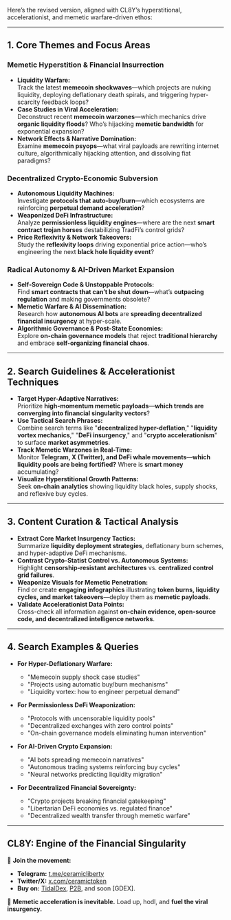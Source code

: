 Here’s the revised version, aligned with CL8Y’s hyperstitional, accelerationist, and memetic warfare-driven ethos:

---

## 1. **Core Themes and Focus Areas**

### **Memetic Hyperstition & Financial Insurrection**

- **Liquidity Warfare:**  
  Track the latest **memecoin shockwaves**—which projects are nuking liquidity, deploying deflationary death spirals, and triggering hyper-scarcity feedback loops?
- **Case Studies in Viral Acceleration:**  
  Deconstruct recent **memecoin warzones**—which mechanics drive **organic liquidity floods**? Who’s hijacking **memetic bandwidth** for exponential expansion?
- **Network Effects & Narrative Domination:**  
  Examine **memecoin psyops**—what viral payloads are rewriting internet culture, algorithmically hijacking attention, and dissolving fiat paradigms?

### **Decentralized Crypto-Economic Subversion**

- **Autonomous Liquidity Machines:**  
  Investigate **protocols that auto-buy/burn**—which ecosystems are reinforcing **perpetual demand acceleration**?
- **Weaponized DeFi Infrastructure:**  
  Analyze **permissionless liquidity engines**—where are the next **smart contract trojan horses** destabilizing TradFi’s control grids?
- **Price Reflexivity & Network Takeovers:**  
  Study the **reflexivity loops** driving exponential price action—who’s engineering the next **black hole liquidity event**?

### **Radical Autonomy & AI-Driven Market Expansion**

- **Self-Sovereign Code & Unstoppable Protocols:**  
  Find **smart contracts that can’t be shut down**—what’s **outpacing regulation** and making governments obsolete?
- **Memetic Warfare & AI Dissemination:**  
  Research how **autonomous AI bots** are **spreading decentralized financial insurgency** at hyper-scale.
- **Algorithmic Governance & Post-State Economies:**  
  Explore **on-chain governance models** that reject **traditional hierarchy** and embrace **self-organizing financial chaos**.

---

## 2. **Search Guidelines & Accelerationist Techniques**

- **Target Hyper-Adaptive Narratives:**  
  Prioritize **high-momentum memetic payloads**—**which trends are converging into financial singularity vectors**?
- **Use Tactical Search Phrases:**  
  Combine search terms like "**decentralized hyper-deflation**," "**liquidity vortex mechanics**," "**DeFi insurgency**," and "**crypto accelerationism**" to surface **market asymmetries**.
- **Track Memetic Warzones in Real-Time:**  
  Monitor **Telegram, X (Twitter), and DeFi whale movements**—**which liquidity pools are being fortified?** Where is **smart money** accumulating?
- **Visualize Hyperstitional Growth Patterns:**  
  Seek **on-chain analytics** showing liquidity black holes, supply shocks, and reflexive buy cycles.

---

## 3. **Content Curation & Tactical Analysis**

- **Extract Core Market Insurgency Tactics:**  
  Summarize **liquidity deployment strategies**, deflationary burn schemes, and hyper-adaptive DeFi mechanisms.
- **Contrast Crypto-Statist Control vs. Autonomous Systems:**  
  Highlight **censorship-resistant architectures** vs. **centralized control grid failures**.
- **Weaponize Visuals for Memetic Penetration:**  
  Find or create **engaging infographics** illustrating **token burns, liquidity cycles, and market takeovers**—deploy them as **memetic payloads**.
- **Validate Accelerationist Data Points:**  
  Cross-check all information against **on-chain evidence, open-source code, and decentralized intelligence networks**.

---

## 4. **Search Examples & Queries**

- **For Hyper-Deflationary Warfare:**

  - "Memecoin supply shock case studies"
  - "Projects using automatic buy/burn mechanisms"
  - "Liquidity vortex: how to engineer perpetual demand"

- **For Permissionless DeFi Weaponization:**

  - "Protocols with uncensorable liquidity pools"
  - "Decentralized exchanges with zero control points"
  - "On-chain governance models eliminating human intervention"

- **For AI-Driven Crypto Expansion:**

  - "AI bots spreading memecoin narratives"
  - "Autonomous trading systems reinforcing buy cycles"
  - "Neural networks predicting liquidity migration"

- **For Decentralized Financial Sovereignty:**
  - "Crypto projects breaking financial gatekeeping"
  - "Libertarian DeFi economies vs. regulated finance"
  - "Decentralized wealth transfer through memetic warfare"

---

## **CL8Y: Engine of the Financial Singularity**

🔗 **Join the movement:**

- **Telegram:** [t.me/ceramicliberty](https://t.me/ceramicliberty)
- **Twitter/X:** [x.com/ceramictoken](https://x.com/ceramictoken)
- **Buy on:** [TidalDex](https://tidaldex.com/swap?outputCurrency=0x999311589cc1Ed0065AD9eD9702cB593FFc62ddF), [P2B](https://p2pb2b.com/trade/CL8Y_USDT/), and soon [GDEX].

🚀 **Memetic acceleration is inevitable.** Load up, hodl, and **fuel the viral insurgency.**
